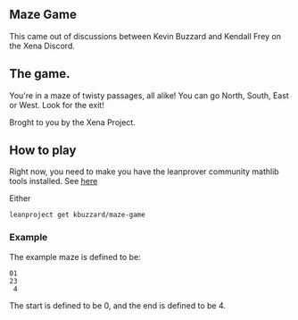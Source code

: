## Maze Game

This came out of discussions between Kevin Buzzard and Kendall Frey on the Xena Discord.

## The game.

You're in a maze of twisty passages, all alike! You can go North, South, East or West. Look for the exit!

Broght to you by the Xena Project.

## How to play

Right now, you need to make you have the leanprover community mathlib tools installed.
See [here]()

Either 

```
leanproject get kbuzzard/maze-game
```

### Example

The example maze is defined to be:

```text
01
23
 4
```

The start is defined to be 0, and
the end is defined to be 4.





